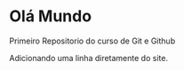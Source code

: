 # Olá Mundo
 Primeiro Repositorio do curso de Git e Github
 
 Adicionando uma linha diretamente do site.
